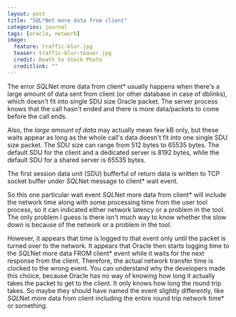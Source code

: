 ```yaml
---
layout: post
title: "SQL*Net more data from client"
categories: journal
tags: [oracle, network]
image:
  feature: traffic-blur.jpg
  teaser: traffic-blur-teaser.jpg
  credit: Death to Stock Photo
  creditlink: ""
---
```


The error *SQL*Net more data from client* usually happens when there's a large amount of data sent from client (or other database in case of dblinks), which doesn't fit into single SDU size Oracle packet. The server process knows that the call hasn't ended and there is more data/packets to come before the call ends.

Also, the *large amount of data* may actually mean few kB only, but these waits appear as long as the whole call's data doesn't fit into one single SDU size packet. The SDU size can range from 512 bytes to 65535 bytes. The default SDU for the client and a dedicated server is 8192 bytes, while the default SDU for a shared server is 65535 bytes.

The first session data unit (SDU) bufferful of return data is written to TCP socket buffer under *SQL*Net message to client* wait event.

So this one particular wait event *SQL*Net more data from client* will include the network time along with some processing time from the user tool process, so it can indicated either network latency or a problem in the tool. The only problem I guess is there isn't much way to know whether the slow down is because of the network or a problem in the tool.

However, it appears that time is logged to that event only until the packet is turned over to the network. It appears that Oracle then starts logging time to the *SQL*Net more data FROM client* event while it waits for the next response from the client. Therefore, the actual network transfer time is clocked to the wrong event. You can understand why the developers made this choice, because Oracle has no way of knowing how long it actually takes the packet to get to the client. It only knows how long the round trip takes. So maybe they should have named the event slightly differently, like *SQL*Net more data from client including the entire round trip network time* or something.
